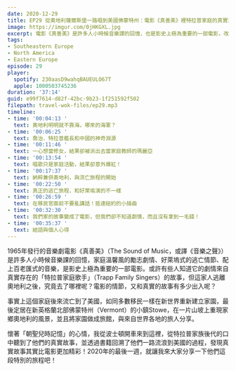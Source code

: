 ```yaml
---
date: 2020-12-29
title: EP29 從奧地利薩爾斯堡一路唱到美國佛蒙特州：電影《真善美》裡特拉普家庭的真實流浪旅程
image: https://imgur.com/0jHKGXL.jpg
excerpt: 電影《真善美》是許多人小時候音樂課的回憶，也是影史上極為重要的一部電影，改編自真實存在的「特拉普家庭歌手」的故事；但這家人逃離奧地利之後，究竟去了哪裡呢？電影的情節，又和真實的故事有多少出入呢？懷著「朝聖兒時記憶」的心情，我來到特拉普家庭後代居住的地方，聽到了他們的真實故事，就讓我來大家分享一下他們這段特別的旅程吧！
tags:
- Southeastern Europe
- North America
- Eastern Europe
episode: 29
player:
  spotify: 230aasD9wahqBAUEULO67T
  apple: 1000503745236
duration: '37:14'
guid: e99f7614-d82f-42bc-9b23-1f251592f502
filepath: travel-wok-files/ep29.mp3
timeline:
- time: '00:04:13 '
  text: 奧地利明明就不靠海，哪來的海軍？
- time: '00:06:25 '
  text: 喬治．特拉普艦長和中國的神奇淵源
- time: '00:11:46 '
  text: 一心想當修女，結果卻被派出去當家庭教師的瑪麗亞
- time: '00:13:54 '
  text: 唱歌只是家庭活動，結果卻意外爆紅！
- time: '00:17:37 '
  text: 納粹兼併奧地利，與流亡旅程的開始
- time: '00:22:50 '
  text: 真正的逃亡旅程，和好萊塢演的不一樣
- time: '00:26:59 '
  text: 在移民官面前不要亂講話！抵達紐約的小插曲
- time: '00:32:30 '
  text: 我們家的故事變成了電影，但我們卻不知道劇情，而且沒有拿到一毛錢！
- time: '00:35:37 '
  text: 結語與個人心得
---
```


1965年發行的音樂劇電影《真善美》（The Sound of Music，或譯《音樂之聲》）是許多人小時候音樂課的回憶，家庭溫馨風的勵志劇情、好萊塢式的逃亡情節、配上百老匯式的音樂，是影史上極為重要的一部電影。或許有些人知道它的劇情來自真實存在的「特拉普家庭歌手」（Trapp Family Singers）的故事，但這家人逃離奧地利之後，究竟去了哪裡呢？電影的情節，又和真實的故事有多少出入呢？

事實上這個家庭後來流亡到了美國，如同多數移民一樣在新世界重新建立家園，最後定居在新英格蘭北部佛蒙特州（Vermont）的小鎮Stowe，在一片山坡上重現家鄉奧地利的風景，並且將家園做成旅館，與來自世界各地的旅人分享。

懷著「朝聖兒時記憶」的心情，我從波士頓開車來到這裡，從特拉普家族後代的口中聽到了他們的真實故事，並透過書籍回溯了他們一路流浪到美國的過程，發現真實故事其實比電影更加精彩！2020年的最後一週，就讓我來大家分享一下他們這段特別的旅程吧！



